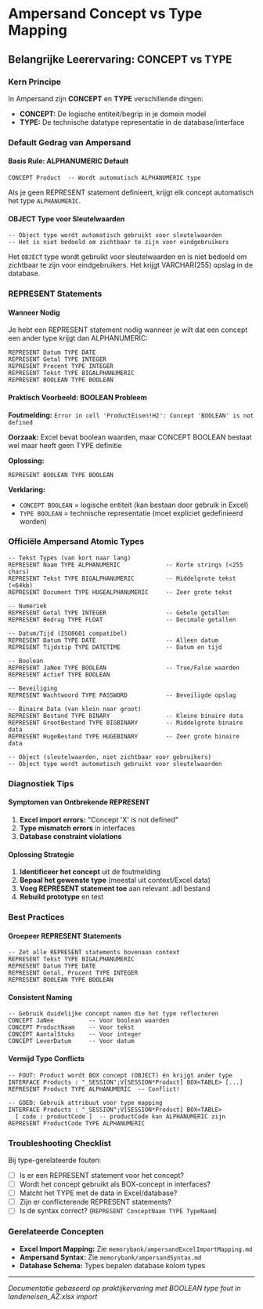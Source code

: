 # Ampersand Concept vs Type Mapping

## Belangrijke Leerervaring: CONCEPT vs TYPE

### Kern Principe
In Ampersand zijn **CONCEPT** en **TYPE** verschillende dingen:
- **CONCEPT:** De logische entiteit/begrip in je domein model
- **TYPE:** De technische datatype representatie in de database/interface

### Default Gedrag van Ampersand

#### Basis Rule: ALPHANUMERIC Default
```ampersand
CONCEPT Product  -- Wordt automatisch ALPHANUMERIC type
```
Als je geen REPRESENT statement definieert, krijgt elk concept automatisch het type `ALPHANUMERIC`.

#### OBJECT Type voor Sleutelwaarden
```ampersand
-- Object type wordt automatisch gebruikt voor sleutelwaarden
-- Het is niet bedoeld om zichtbaar te zijn voor eindgebruikers
```
Het `OBJECT` type wordt gebruikt voor sleutelwaarden en is niet bedoeld om zichtbaar te zijn voor eindgebruikers. Het krijgt VARCHAR(255) opslag in de database.

### REPRESENT Statements

#### Wanneer Nodig
Je hebt een REPRESENT statement nodig wanneer je wilt dat een concept een ander type krijgt dan ALPHANUMERIC:

```ampersand
REPRESENT Datum TYPE DATE
REPRESENT Getal TYPE INTEGER  
REPRESENT Procent TYPE INTEGER
REPRESENT Tekst TYPE BIGALPHANUMERIC
REPRESENT BOOLEAN TYPE BOOLEAN
```

#### Praktisch Voorbeeld: BOOLEAN Probleem
**Foutmelding:** `Error in cell 'ProductEisen!H2': Concept 'BOOLEAN' is not defined`

**Oorzaak:** Excel bevat boolean waarden, maar CONCEPT BOOLEAN bestaat wel maar heeft geen TYPE definitie

**Oplossing:**
```ampersand
REPRESENT BOOLEAN TYPE BOOLEAN
```

**Verklaring:** 
- `CONCEPT BOOLEAN` = logische entiteit (kan bestaan door gebruik in Excel)
- `TYPE BOOLEAN` = technische representatie (moet expliciet gedefinieerd worden)

### Officiële Ampersand Atomic Types

```ampersand
-- Tekst Types (van kort naar lang)
REPRESENT Naam TYPE ALPHANUMERIC             -- Korte strings (<255 chars)
REPRESENT Tekst TYPE BIGALPHANUMERIC         -- Middelgrote tekst (<64kb)  
REPRESENT Document TYPE HUGEALPHANUMERIC     -- Zeer grote tekst

-- Numeriek
REPRESENT Getal TYPE INTEGER                 -- Gehele getallen
REPRESENT Bedrag TYPE FLOAT                  -- Decimale getallen

-- Datum/Tijd (ISO8601 compatibel)
REPRESENT Datum TYPE DATE                    -- Alleen datum
REPRESENT Tijdstip TYPE DATETIME             -- Datum en tijd

-- Boolean
REPRESENT JaNee TYPE BOOLEAN                 -- True/False waarden
REPRESENT Actief TYPE BOOLEAN

-- Beveiliging
REPRESENT Wachtwoord TYPE PASSWORD           -- Beveiligde opslag

-- Binaire Data (van klein naar groot)
REPRESENT Bestand TYPE BINARY                -- Kleine binaire data
REPRESENT GrootBestand TYPE BIGBINARY        -- Middelgrote binaire data  
REPRESENT HugeBestand TYPE HUGEBINARY        -- Zeer grote binaire data

-- Object (sleutelwaarden, niet zichtbaar voor gebruikers)
-- Object type wordt automatisch gebruikt voor sleutelwaarden
```

### Diagnostiek Tips

#### Symptomen van Ontbrekende REPRESENT
1. **Excel import errors:** "Concept 'X' is not defined"
2. **Type mismatch errors** in interfaces
3. **Database constraint violations**

#### Oplossing Strategie
1. **Identificeer het concept** uit de foutmelding
2. **Bepaal het gewenste type** (meestal uit context/Excel data)
3. **Voeg REPRESENT statement toe** aan relevant .adl bestand
4. **Rebuild prototype** en test

### Best Practices

#### Groepeer REPRESENT Statements
```ampersand
-- Zet alle REPRESENT statements bovenaan context
REPRESENT Tekst TYPE BIGALPHANUMERIC
REPRESENT Datum TYPE DATE
REPRESENT Getal, Procent TYPE INTEGER
REPRESENT BOOLEAN TYPE BOOLEAN
```

#### Consistent Naming
```ampersand
-- Gebruik duidelijke concept namen die het type reflecteren
CONCEPT JaNee          -- Voor boolean waarden
CONCEPT ProductNaam    -- Voor tekst
CONCEPT AantalStuks    -- Voor integer
CONCEPT LeverDatum     -- Voor datum
```

#### Vermijd Type Conflicts
```ampersand
-- FOUT: Product wordt BOX concept (OBJECT) én krijgt ander type
INTERFACE Products : "_SESSION";V[SESSION*Product] BOX<TABLE> [...]
REPRESENT Product TYPE ALPHANUMERIC  -- Conflict!

-- GOED: Gebruik attribuut voor type mapping
INTERFACE Products : "_SESSION";V[SESSION*Product] BOX<TABLE>
  [ code : productCode ]  -- productCode kan ALPHANUMERIC zijn
REPRESENT ProductCode TYPE ALPHANUMERIC
```

### Troubleshooting Checklist

Bij type-gerelateerde fouten:
- [ ] Is er een REPRESENT statement voor het concept?
- [ ] Wordt het concept gebruikt als BOX-concept in interfaces?
- [ ] Matcht het TYPE met de data in Excel/database?
- [ ] Zijn er conflicterende REPRESENT statements?
- [ ] Is de syntax correct? (`REPRESENT ConceptNaam TYPE TypeNaam`)

### Gerelateerde Concepten
- **Excel Import Mapping:** Zie `memorybank/ampersandExcelImportMapping.md`
- **Ampersand Syntax:** Zie `memorybank/ampersandSyntax.md` 
- **Database Schema:** Types bepalen database kolom types

---
*Documentatie gebaseerd op praktijkervaring met BOOLEAN type fout in landeneisen_AZ.xlsx import*
